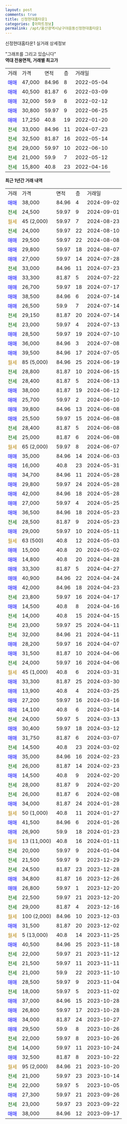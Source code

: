 ```yaml
---
layout: post
comments: true
title: 신정현대홈타운1
categories: [아파트정보]
permalink: /apt/울산광역시남구야음동신정현대홈타운1
---
```


신정현대홈타운1 실거래 상세정보

<script type="text/javascript">
  google.charts.load('current', {'packages':['line', 'corechart']});
  google.charts.setOnLoadCallback(drawChart);

  function drawChart() {
    var data = new google.visualization.DataTable();
    data.addColumn('date', '거래일');
    data.addColumn('number', "매매");
    data.addColumn('number', "전세");
    data.addColumn('number', "전매");

    data.addRows([[new Date(Date.parse("2024-09-02")), 38000, null, null], [new Date(Date.parse("2024-09-01")), null, 24500, null], [new Date(Date.parse("2024-08-23")), null, null, null], [new Date(Date.parse("2024-08-10")), null, 24000, null], [new Date(Date.parse("2024-08-08")), 29500, null, null], [new Date(Date.parse("2024-08-07")), 29800, null, null], [new Date(Date.parse("2024-07-28")), 27000, null, null], [new Date(Date.parse("2024-07-23")), null, 33000, null], [new Date(Date.parse("2024-07-22")), 33300, null, null], [new Date(Date.parse("2024-07-17")), 26700, null, null], [new Date(Date.parse("2024-07-14")), 38500, null, null], [new Date(Date.parse("2024-07-14")), 26500, null, null], [new Date(Date.parse("2024-07-14")), null, 29150, null], [new Date(Date.parse("2024-07-13")), null, 23000, null], [new Date(Date.parse("2024-07-10")), 28500, null, null], [new Date(Date.parse("2024-07-08")), 36000, null, null], [new Date(Date.parse("2024-07-05")), 39500, null, null], [new Date(Date.parse("2024-06-19")), null, null, null], [new Date(Date.parse("2024-06-15")), null, 28800, null], [new Date(Date.parse("2024-06-13")), null, 28400, null], [new Date(Date.parse("2024-06-12")), 38000, null, null], [new Date(Date.parse("2024-06-10")), 25700, null, null], [new Date(Date.parse("2024-06-08")), 39800, null, null], [new Date(Date.parse("2024-06-08")), 25500, null, null], [new Date(Date.parse("2024-06-08")), null, 28400, null], [new Date(Date.parse("2024-06-08")), null, 25000, null], [new Date(Date.parse("2024-06-07")), null, null, null], [new Date(Date.parse("2024-06-03")), 35000, null, null], [new Date(Date.parse("2024-05-31")), 16000, null, null], [new Date(Date.parse("2024-05-28")), 34700, null, null], [new Date(Date.parse("2024-05-28")), 29800, null, null], [new Date(Date.parse("2024-05-28")), 42000, null, null], [new Date(Date.parse("2024-05-25")), 27000, null, null], [new Date(Date.parse("2024-05-23")), 36500, null, null], [new Date(Date.parse("2024-05-23")), null, 28500, null], [new Date(Date.parse("2024-05-11")), 29000, null, null], [new Date(Date.parse("2024-05-03")), null, null, null], [new Date(Date.parse("2024-05-02")), 15000, null, null], [new Date(Date.parse("2024-04-28")), 14800, null, null], [new Date(Date.parse("2024-04-27")), 33300, null, null], [new Date(Date.parse("2024-04-24")), 40900, null, null], [new Date(Date.parse("2024-04-23")), 42000, null, null], [new Date(Date.parse("2024-04-17")), null, 23800, null], [new Date(Date.parse("2024-04-16")), 14500, null, null], [new Date(Date.parse("2024-04-15")), null, 14000, null], [new Date(Date.parse("2024-04-11")), null, 23000, null], [new Date(Date.parse("2024-04-11")), null, 32000, null], [new Date(Date.parse("2024-04-07")), 28200, null, null], [new Date(Date.parse("2024-04-06")), 31500, null, null], [new Date(Date.parse("2024-04-06")), null, 24000, null], [new Date(Date.parse("2024-03-31")), null, null, null], [new Date(Date.parse("2024-03-30")), 33300, null, null], [new Date(Date.parse("2024-03-25")), 13900, null, null], [new Date(Date.parse("2024-03-16")), 27200, null, null], [new Date(Date.parse("2024-03-14")), 14100, null, null], [new Date(Date.parse("2024-03-13")), null, 24000, null], [new Date(Date.parse("2024-03-12")), 30400, null, null], [new Date(Date.parse("2024-03-07")), 31750, null, null], [new Date(Date.parse("2024-03-02")), null, 14500, null], [new Date(Date.parse("2024-02-23")), 35000, null, null], [new Date(Date.parse("2024-02-23")), null, 26000, null], [new Date(Date.parse("2024-02-20")), 14500, null, null], [new Date(Date.parse("2024-02-20")), null, 28000, null], [new Date(Date.parse("2024-02-08")), null, 26000, null], [new Date(Date.parse("2024-01-28")), 34000, null, null], [new Date(Date.parse("2024-01-27")), null, null, null], [new Date(Date.parse("2024-01-26")), 41500, null, null], [new Date(Date.parse("2024-01-23")), 26900, null, null], [new Date(Date.parse("2024-01-11")), null, null, null], [new Date(Date.parse("2024-01-04")), null, 20000, null], [new Date(Date.parse("2023-12-29")), null, 21500, null], [new Date(Date.parse("2023-12-28")), null, 24500, null], [new Date(Date.parse("2023-12-26")), 34800, null, null], [new Date(Date.parse("2023-12-20")), 26800, null, null], [new Date(Date.parse("2023-12-20")), null, 22500, null], [new Date(Date.parse("2023-12-16")), null, 29000, null], [new Date(Date.parse("2023-12-03")), null, null, null], [new Date(Date.parse("2023-12-02")), 31500, null, null], [new Date(Date.parse("2023-11-25")), null, null, null], [new Date(Date.parse("2023-11-18")), 40500, null, null], [new Date(Date.parse("2023-11-12")), null, 22000, null], [new Date(Date.parse("2023-11-11")), null, 21500, null], [new Date(Date.parse("2023-11-10")), null, 21000, null], [new Date(Date.parse("2023-11-04")), 28500, null, null], [new Date(Date.parse("2023-11-02")), null, 18000, null], [new Date(Date.parse("2023-10-28")), 37000, null, null], [new Date(Date.parse("2023-10-28")), 26800, null, null], [new Date(Date.parse("2023-10-27")), 34000, null, null], [new Date(Date.parse("2023-10-26")), 29500, null, null], [new Date(Date.parse("2023-10-26")), null, 22000, null], [new Date(Date.parse("2023-10-24")), null, 14000, null], [new Date(Date.parse("2023-10-22")), 32500, null, null], [new Date(Date.parse("2023-10-20")), null, null, null], [new Date(Date.parse("2023-10-14")), null, 21000, null], [new Date(Date.parse("2023-10-05")), null, 22000, null], [new Date(Date.parse("2023-09-26")), 27300, null, null], [new Date(Date.parse("2023-09-22")), null, 23000, null], [new Date(Date.parse("2023-09-17")), 38000, null, null]]);

    var options = {
      hAxis: {
        format: 'yyyy/MM/dd'
      },    
      lineWidth: 0,
      pointsVisible: true,    
      title: '최근 1년간 유형별 실거래가 분포',
      legend: { position: 'bottom' }
    };

    var formatter = new google.visualization.NumberFormat({pattern:'###,###'} );
    formatter.format(data, 1);
    formatter.format(data, 2);
    
    setTimeout(function() {
        var chart = new google.visualization.LineChart(document.getElementById('columnchart_material'));
        chart.draw(data, (options));
        document.getElementById('loading').style.display = 'none';
    }, 200);
  }
</script>


<div id="loading" style="z-index:20; display: block; margin-left: 0px">"그래프를 그리고 있습니다"</div>
<div id="columnchart_material" style="width: 95%; margin-left: 0px; display: block"></div>
<!-- contents start -->
<b>역대 전용면적, 거래별 최고가</b>
<table class="sortable">
    <tr>
      <td>거래</td>
      <td>가격</td>
      <td>면적</td>
      <td>층</td>
      <td>거래일</td>
    </tr>
        <tr>
          <td><a style="color: blue">매매</a></td>
          <td>47,000</td>
          <td>84.96</td>
          <td>8</td>
          <td>2022-05-04</td>
        </tr>            <tr>
          <td><a style="color: blue">매매</a></td>
          <td>40,500</td>
          <td>81.87</td>
          <td>6</td>
          <td>2022-03-09</td>
        </tr>            <tr>
          <td><a style="color: blue">매매</a></td>
          <td>32,000</td>
          <td>59.9</td>
          <td>8</td>
          <td>2022-02-12</td>
        </tr>            <tr>
          <td><a style="color: blue">매매</a></td>
          <td>30,800</td>
          <td>59.97</td>
          <td>9</td>
          <td>2022-06-25</td>
        </tr>            <tr>
          <td><a style="color: blue">매매</a></td>
          <td>17,250</td>
          <td>40.8</td>
          <td>19</td>
          <td>2022-01-20</td>
        </tr>        
        <tr>
              <td><a style="color: darkgreen">전세</a></td>
              <td>33,000</td>
              <td>84.96</td>
              <td>11</td>
              <td>2024-07-23</td>
            </tr>            <tr>
              <td><a style="color: darkgreen">전세</a></td>
              <td>32,500</td>
              <td>81.87</td>
              <td>16</td>
              <td>2022-05-14</td>
            </tr>            <tr>
              <td><a style="color: darkgreen">전세</a></td>
              <td>29,000</td>
              <td>59.97</td>
              <td>10</td>
              <td>2022-06-10</td>
            </tr>            <tr>
              <td><a style="color: darkgreen">전세</a></td>
              <td>21,000</td>
              <td>59.9</td>
              <td>7</td>
              <td>2022-05-12</td>
            </tr>            <tr>
              <td><a style="color: darkgreen">전세</a></td>
              <td>15,800</td>
              <td>40.8</td>
              <td>23</td>
              <td>2022-04-16</td>
            </tr>        
    
</table>

<b>최근 1년간 거래 내역</b>

<table class="sortable">
    <tr>
      <td>거래</td>
      <td>가격</td>
      <td>면적</td>
      <td>층</td>
      <td>거래일</td>
    </tr>
    <tr>
      <td><a style="color: blue">매매</a></td>
      <td>38,000</td>
      <td>84.96</td>
      <td>4</td>
      <td>2024-09-02</td>
    </tr>          <tr>
      <td><a style="color: darkgreen">전세</a></td>
      <td>24,500</td>
      <td>59.97</td>
      <td>9</td>
      <td>2024-09-01</td>
    </tr>          <tr>
      <td><a style="color: darkgoldenrod">월세</a></td>
      <td>45 (2,000)</td>
      <td>59.97</td>
      <td>7</td>
      <td>2024-08-23</td>
    </tr>          <tr>
      <td><a style="color: darkgreen">전세</a></td>
      <td>24,000</td>
      <td>59.97</td>
      <td>22</td>
      <td>2024-08-10</td>
    </tr>          <tr>
      <td><a style="color: blue">매매</a></td>
      <td>29,500</td>
      <td>59.97</td>
      <td>22</td>
      <td>2024-08-08</td>
    </tr>          <tr>
      <td><a style="color: blue">매매</a></td>
      <td>29,800</td>
      <td>59.97</td>
      <td>18</td>
      <td>2024-08-07</td>
    </tr>          <tr>
      <td><a style="color: blue">매매</a></td>
      <td>27,000</td>
      <td>59.97</td>
      <td>14</td>
      <td>2024-07-28</td>
    </tr>          <tr>
      <td><a style="color: darkgreen">전세</a></td>
      <td>33,000</td>
      <td>84.96</td>
      <td>11</td>
      <td>2024-07-23</td>
    </tr>          <tr>
      <td><a style="color: blue">매매</a></td>
      <td>33,300</td>
      <td>81.87</td>
      <td>5</td>
      <td>2024-07-22</td>
    </tr>          <tr>
      <td><a style="color: blue">매매</a></td>
      <td>26,700</td>
      <td>59.97</td>
      <td>18</td>
      <td>2024-07-17</td>
    </tr>          <tr>
      <td><a style="color: blue">매매</a></td>
      <td>38,500</td>
      <td>84.96</td>
      <td>6</td>
      <td>2024-07-14</td>
    </tr>          <tr>
      <td><a style="color: blue">매매</a></td>
      <td>26,500</td>
      <td>59.9</td>
      <td>7</td>
      <td>2024-07-14</td>
    </tr>          <tr>
      <td><a style="color: darkgreen">전세</a></td>
      <td>29,150</td>
      <td>81.87</td>
      <td>20</td>
      <td>2024-07-14</td>
    </tr>          <tr>
      <td><a style="color: darkgreen">전세</a></td>
      <td>23,000</td>
      <td>59.97</td>
      <td>4</td>
      <td>2024-07-13</td>
    </tr>          <tr>
      <td><a style="color: blue">매매</a></td>
      <td>28,500</td>
      <td>59.97</td>
      <td>19</td>
      <td>2024-07-10</td>
    </tr>          <tr>
      <td><a style="color: blue">매매</a></td>
      <td>36,000</td>
      <td>84.96</td>
      <td>3</td>
      <td>2024-07-08</td>
    </tr>          <tr>
      <td><a style="color: blue">매매</a></td>
      <td>39,500</td>
      <td>84.96</td>
      <td>17</td>
      <td>2024-07-05</td>
    </tr>          <tr>
      <td><a style="color: darkgoldenrod">월세</a></td>
      <td>85 (5,000)</td>
      <td>84.96</td>
      <td>25</td>
      <td>2024-06-19</td>
    </tr>          <tr>
      <td><a style="color: darkgreen">전세</a></td>
      <td>28,800</td>
      <td>81.87</td>
      <td>10</td>
      <td>2024-06-15</td>
    </tr>          <tr>
      <td><a style="color: darkgreen">전세</a></td>
      <td>28,400</td>
      <td>81.87</td>
      <td>5</td>
      <td>2024-06-13</td>
    </tr>          <tr>
      <td><a style="color: blue">매매</a></td>
      <td>38,000</td>
      <td>81.87</td>
      <td>19</td>
      <td>2024-06-12</td>
    </tr>          <tr>
      <td><a style="color: blue">매매</a></td>
      <td>25,700</td>
      <td>59.97</td>
      <td>2</td>
      <td>2024-06-10</td>
    </tr>          <tr>
      <td><a style="color: blue">매매</a></td>
      <td>39,800</td>
      <td>84.96</td>
      <td>13</td>
      <td>2024-06-08</td>
    </tr>          <tr>
      <td><a style="color: blue">매매</a></td>
      <td>25,500</td>
      <td>59.97</td>
      <td>15</td>
      <td>2024-06-08</td>
    </tr>          <tr>
      <td><a style="color: darkgreen">전세</a></td>
      <td>28,400</td>
      <td>81.87</td>
      <td>5</td>
      <td>2024-06-08</td>
    </tr>          <tr>
      <td><a style="color: darkgreen">전세</a></td>
      <td>25,000</td>
      <td>81.87</td>
      <td>6</td>
      <td>2024-06-08</td>
    </tr>          <tr>
      <td><a style="color: darkgoldenrod">월세</a></td>
      <td>65 (2,000)</td>
      <td>59.97</td>
      <td>8</td>
      <td>2024-06-07</td>
    </tr>          <tr>
      <td><a style="color: blue">매매</a></td>
      <td>35,000</td>
      <td>84.96</td>
      <td>14</td>
      <td>2024-06-03</td>
    </tr>          <tr>
      <td><a style="color: blue">매매</a></td>
      <td>16,000</td>
      <td>40.8</td>
      <td>23</td>
      <td>2024-05-31</td>
    </tr>          <tr>
      <td><a style="color: blue">매매</a></td>
      <td>34,700</td>
      <td>84.96</td>
      <td>11</td>
      <td>2024-05-28</td>
    </tr>          <tr>
      <td><a style="color: blue">매매</a></td>
      <td>29,800</td>
      <td>59.97</td>
      <td>24</td>
      <td>2024-05-28</td>
    </tr>          <tr>
      <td><a style="color: blue">매매</a></td>
      <td>42,000</td>
      <td>84.96</td>
      <td>18</td>
      <td>2024-05-28</td>
    </tr>          <tr>
      <td><a style="color: blue">매매</a></td>
      <td>27,000</td>
      <td>59.97</td>
      <td>4</td>
      <td>2024-05-25</td>
    </tr>          <tr>
      <td><a style="color: blue">매매</a></td>
      <td>36,500</td>
      <td>84.96</td>
      <td>18</td>
      <td>2024-05-23</td>
    </tr>          <tr>
      <td><a style="color: darkgreen">전세</a></td>
      <td>28,500</td>
      <td>81.87</td>
      <td>9</td>
      <td>2024-05-23</td>
    </tr>          <tr>
      <td><a style="color: blue">매매</a></td>
      <td>29,000</td>
      <td>59.97</td>
      <td>10</td>
      <td>2024-05-11</td>
    </tr>          <tr>
      <td><a style="color: darkgoldenrod">월세</a></td>
      <td>63 (500)</td>
      <td>40.8</td>
      <td>12</td>
      <td>2024-05-03</td>
    </tr>          <tr>
      <td><a style="color: blue">매매</a></td>
      <td>15,000</td>
      <td>40.8</td>
      <td>20</td>
      <td>2024-05-02</td>
    </tr>          <tr>
      <td><a style="color: blue">매매</a></td>
      <td>14,800</td>
      <td>40.8</td>
      <td>20</td>
      <td>2024-04-28</td>
    </tr>          <tr>
      <td><a style="color: blue">매매</a></td>
      <td>33,300</td>
      <td>81.87</td>
      <td>5</td>
      <td>2024-04-27</td>
    </tr>          <tr>
      <td><a style="color: blue">매매</a></td>
      <td>40,900</td>
      <td>84.96</td>
      <td>22</td>
      <td>2024-04-24</td>
    </tr>          <tr>
      <td><a style="color: blue">매매</a></td>
      <td>42,000</td>
      <td>84.96</td>
      <td>18</td>
      <td>2024-04-23</td>
    </tr>          <tr>
      <td><a style="color: darkgreen">전세</a></td>
      <td>23,800</td>
      <td>59.97</td>
      <td>16</td>
      <td>2024-04-17</td>
    </tr>          <tr>
      <td><a style="color: blue">매매</a></td>
      <td>14,500</td>
      <td>40.8</td>
      <td>8</td>
      <td>2024-04-16</td>
    </tr>          <tr>
      <td><a style="color: darkgreen">전세</a></td>
      <td>14,000</td>
      <td>40.8</td>
      <td>15</td>
      <td>2024-04-15</td>
    </tr>          <tr>
      <td><a style="color: darkgreen">전세</a></td>
      <td>23,000</td>
      <td>59.97</td>
      <td>25</td>
      <td>2024-04-11</td>
    </tr>          <tr>
      <td><a style="color: darkgreen">전세</a></td>
      <td>32,000</td>
      <td>84.96</td>
      <td>21</td>
      <td>2024-04-11</td>
    </tr>          <tr>
      <td><a style="color: blue">매매</a></td>
      <td>28,200</td>
      <td>59.97</td>
      <td>16</td>
      <td>2024-04-07</td>
    </tr>          <tr>
      <td><a style="color: blue">매매</a></td>
      <td>31,500</td>
      <td>81.87</td>
      <td>10</td>
      <td>2024-04-06</td>
    </tr>          <tr>
      <td><a style="color: darkgreen">전세</a></td>
      <td>24,000</td>
      <td>59.97</td>
      <td>16</td>
      <td>2024-04-06</td>
    </tr>          <tr>
      <td><a style="color: darkgoldenrod">월세</a></td>
      <td>45 (1,000)</td>
      <td>40.8</td>
      <td>6</td>
      <td>2024-03-31</td>
    </tr>          <tr>
      <td><a style="color: blue">매매</a></td>
      <td>33,300</td>
      <td>81.87</td>
      <td>25</td>
      <td>2024-03-30</td>
    </tr>          <tr>
      <td><a style="color: blue">매매</a></td>
      <td>13,900</td>
      <td>40.8</td>
      <td>4</td>
      <td>2024-03-25</td>
    </tr>          <tr>
      <td><a style="color: blue">매매</a></td>
      <td>27,200</td>
      <td>59.97</td>
      <td>16</td>
      <td>2024-03-16</td>
    </tr>          <tr>
      <td><a style="color: blue">매매</a></td>
      <td>14,100</td>
      <td>40.8</td>
      <td>6</td>
      <td>2024-03-14</td>
    </tr>          <tr>
      <td><a style="color: darkgreen">전세</a></td>
      <td>24,000</td>
      <td>59.97</td>
      <td>5</td>
      <td>2024-03-13</td>
    </tr>          <tr>
      <td><a style="color: blue">매매</a></td>
      <td>30,400</td>
      <td>59.97</td>
      <td>18</td>
      <td>2024-03-12</td>
    </tr>          <tr>
      <td><a style="color: blue">매매</a></td>
      <td>31,750</td>
      <td>81.87</td>
      <td>6</td>
      <td>2024-03-07</td>
    </tr>          <tr>
      <td><a style="color: darkgreen">전세</a></td>
      <td>14,500</td>
      <td>40.8</td>
      <td>23</td>
      <td>2024-03-02</td>
    </tr>          <tr>
      <td><a style="color: blue">매매</a></td>
      <td>35,000</td>
      <td>84.96</td>
      <td>16</td>
      <td>2024-02-23</td>
    </tr>          <tr>
      <td><a style="color: darkgreen">전세</a></td>
      <td>26,000</td>
      <td>81.87</td>
      <td>14</td>
      <td>2024-02-23</td>
    </tr>          <tr>
      <td><a style="color: blue">매매</a></td>
      <td>14,500</td>
      <td>40.8</td>
      <td>9</td>
      <td>2024-02-20</td>
    </tr>          <tr>
      <td><a style="color: darkgreen">전세</a></td>
      <td>28,000</td>
      <td>81.87</td>
      <td>9</td>
      <td>2024-02-20</td>
    </tr>          <tr>
      <td><a style="color: darkgreen">전세</a></td>
      <td>26,000</td>
      <td>81.87</td>
      <td>6</td>
      <td>2024-02-08</td>
    </tr>          <tr>
      <td><a style="color: blue">매매</a></td>
      <td>34,000</td>
      <td>81.87</td>
      <td>24</td>
      <td>2024-01-28</td>
    </tr>          <tr>
      <td><a style="color: darkgoldenrod">월세</a></td>
      <td>50 (1,000)</td>
      <td>40.8</td>
      <td>11</td>
      <td>2024-01-27</td>
    </tr>          <tr>
      <td><a style="color: blue">매매</a></td>
      <td>41,500</td>
      <td>84.96</td>
      <td>6</td>
      <td>2024-01-26</td>
    </tr>          <tr>
      <td><a style="color: blue">매매</a></td>
      <td>26,900</td>
      <td>59.9</td>
      <td>18</td>
      <td>2024-01-23</td>
    </tr>          <tr>
      <td><a style="color: darkgoldenrod">월세</a></td>
      <td>13 (11,000)</td>
      <td>40.8</td>
      <td>16</td>
      <td>2024-01-11</td>
    </tr>          <tr>
      <td><a style="color: darkgreen">전세</a></td>
      <td>20,000</td>
      <td>59.97</td>
      <td>9</td>
      <td>2024-01-04</td>
    </tr>          <tr>
      <td><a style="color: darkgreen">전세</a></td>
      <td>21,500</td>
      <td>59.97</td>
      <td>9</td>
      <td>2023-12-29</td>
    </tr>          <tr>
      <td><a style="color: darkgreen">전세</a></td>
      <td>24,500</td>
      <td>81.87</td>
      <td>23</td>
      <td>2023-12-28</td>
    </tr>          <tr>
      <td><a style="color: blue">매매</a></td>
      <td>34,800</td>
      <td>81.87</td>
      <td>16</td>
      <td>2023-12-26</td>
    </tr>          <tr>
      <td><a style="color: blue">매매</a></td>
      <td>26,800</td>
      <td>59.97</td>
      <td>1</td>
      <td>2023-12-20</td>
    </tr>          <tr>
      <td><a style="color: darkgreen">전세</a></td>
      <td>22,500</td>
      <td>59.97</td>
      <td>21</td>
      <td>2023-12-20</td>
    </tr>          <tr>
      <td><a style="color: darkgreen">전세</a></td>
      <td>29,000</td>
      <td>81.87</td>
      <td>4</td>
      <td>2023-12-16</td>
    </tr>          <tr>
      <td><a style="color: darkgoldenrod">월세</a></td>
      <td>100 (2,000)</td>
      <td>84.96</td>
      <td>10</td>
      <td>2023-12-03</td>
    </tr>          <tr>
      <td><a style="color: blue">매매</a></td>
      <td>31,500</td>
      <td>81.87</td>
      <td>20</td>
      <td>2023-12-02</td>
    </tr>          <tr>
      <td><a style="color: darkgoldenrod">월세</a></td>
      <td>5 (13,000)</td>
      <td>40.8</td>
      <td>14</td>
      <td>2023-11-25</td>
    </tr>          <tr>
      <td><a style="color: blue">매매</a></td>
      <td>40,500</td>
      <td>84.96</td>
      <td>25</td>
      <td>2023-11-18</td>
    </tr>          <tr>
      <td><a style="color: darkgreen">전세</a></td>
      <td>22,000</td>
      <td>59.97</td>
      <td>21</td>
      <td>2023-11-12</td>
    </tr>          <tr>
      <td><a style="color: darkgreen">전세</a></td>
      <td>21,500</td>
      <td>59.97</td>
      <td>11</td>
      <td>2023-11-11</td>
    </tr>          <tr>
      <td><a style="color: darkgreen">전세</a></td>
      <td>21,000</td>
      <td>59.9</td>
      <td>22</td>
      <td>2023-11-10</td>
    </tr>          <tr>
      <td><a style="color: blue">매매</a></td>
      <td>28,500</td>
      <td>59.97</td>
      <td>9</td>
      <td>2023-11-04</td>
    </tr>          <tr>
      <td><a style="color: darkgreen">전세</a></td>
      <td>18,000</td>
      <td>59.97</td>
      <td>5</td>
      <td>2023-11-02</td>
    </tr>          <tr>
      <td><a style="color: blue">매매</a></td>
      <td>37,000</td>
      <td>84.96</td>
      <td>15</td>
      <td>2023-10-28</td>
    </tr>          <tr>
      <td><a style="color: blue">매매</a></td>
      <td>26,800</td>
      <td>59.97</td>
      <td>17</td>
      <td>2023-10-28</td>
    </tr>          <tr>
      <td><a style="color: blue">매매</a></td>
      <td>34,000</td>
      <td>81.87</td>
      <td>24</td>
      <td>2023-10-27</td>
    </tr>          <tr>
      <td><a style="color: blue">매매</a></td>
      <td>29,500</td>
      <td>59.9</td>
      <td>8</td>
      <td>2023-10-26</td>
    </tr>          <tr>
      <td><a style="color: darkgreen">전세</a></td>
      <td>22,000</td>
      <td>59.97</td>
      <td>8</td>
      <td>2023-10-26</td>
    </tr>          <tr>
      <td><a style="color: darkgreen">전세</a></td>
      <td>14,000</td>
      <td>59.97</td>
      <td>11</td>
      <td>2023-10-24</td>
    </tr>          <tr>
      <td><a style="color: blue">매매</a></td>
      <td>32,500</td>
      <td>81.87</td>
      <td>8</td>
      <td>2023-10-22</td>
    </tr>          <tr>
      <td><a style="color: darkgoldenrod">월세</a></td>
      <td>95 (2,000)</td>
      <td>84.96</td>
      <td>21</td>
      <td>2023-10-20</td>
    </tr>          <tr>
      <td><a style="color: darkgreen">전세</a></td>
      <td>21,000</td>
      <td>59.97</td>
      <td>23</td>
      <td>2023-10-14</td>
    </tr>          <tr>
      <td><a style="color: darkgreen">전세</a></td>
      <td>22,000</td>
      <td>59.97</td>
      <td>5</td>
      <td>2023-10-05</td>
    </tr>          <tr>
      <td><a style="color: blue">매매</a></td>
      <td>27,300</td>
      <td>59.97</td>
      <td>21</td>
      <td>2023-09-26</td>
    </tr>          <tr>
      <td><a style="color: darkgreen">전세</a></td>
      <td>23,000</td>
      <td>59.97</td>
      <td>23</td>
      <td>2023-09-22</td>
    </tr>          <tr>
      <td><a style="color: blue">매매</a></td>
      <td>38,000</td>
      <td>84.96</td>
      <td>12</td>
      <td>2023-09-17</td>
    </tr>      </table>
<!-- contents end -->    


